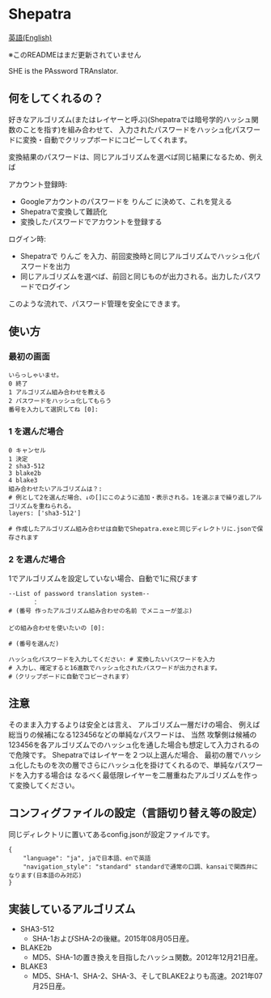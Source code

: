 # Shepatra

[英語(English)](./README.md)

※このREADMEはまだ更新されていません

SHE is the PAssword TRAnslator.

## 何をしてくれるの？

好きなアルゴリズム(またはレイヤーと呼ぶ)(Shepatraでは暗号学的ハッシュ関数のことを指す)を組み合わせて、
入力されたパスワードをハッシュ化パスワードに変換・自動でクリップボードにコピーしてくれます。

変換結果のパスワードは、同じアルゴリズムを選べば同じ結果になるため、例えば

アカウント登録時:

- Googleアカウントのパスワードを りんご に決めて、これを覚える
- Shepatraで変換して難読化
- 変換したパスワードでアカウントを登録する

ログイン時:

- Shepatraで りんご を入力、前回変換時と同じアルゴリズムでハッシュ化パスワードを出力
- 同じアルゴリズムを選べば、前回と同じものが出力される。出力したパスワードでログイン

このような流れで、パスワード管理を安全にできます。

## 使い方

### 最初の画面

```:
いらっしゃいませ。
0 終了
1 アルゴリズム組み合わせを教える
2 パスワードをハッシュ化してもらう
番号を入力して選択してね [0]:
```

### 1 を選んだ場合

```:
0 キャンセル
1 決定
2 sha3-512
3 blake2b
4 blake3
組み合わせたいアルゴリズムは？:
# 例として2を選んだ場合、↓の[]にこのように追加・表示される。1を選ぶまで繰り返しアルゴリズムを重ねられる。
layers: ['sha3-512']

# 作成したアルゴリズム組み合わせは自動でShepatra.exeと同じディレクトリに.jsonで保存されます
```

### 2 を選んだ場合

1でアルゴリズムを設定していない場合、自動で1に飛びます

```:
--List of password translation system--
　　　　：
# (番号 作ったアルゴリズム組み合わせの名前 でメニューが並ぶ)
　
どの組み合わせを使いたいの [0]:

# (番号を選んだ)

ハッシュ化パスワードを入力してください: # 変換したいパスワードを入力
# 入力し、確定すると16進数でハッシュ化されたパスワードが出力されます。
#（クリップボードに自動でコピーされます）
```

## 注意

そのまま入力するよりは安全とは言え、
アルゴリズム一層だけの場合、
例えば総当りの候補になる123456などの単純なパスワードは、
当然 攻撃側は候補の123456を各アルゴリズムでのハッシュ化を通した場合も想定して入力されるので危険です。
Shepatraではレイヤーを２つ以上選んだ場合、
最初の層でハッシュ化したものを次の層でさらにハッシュ化を掛けてくれるので、単純なパスワードを入力する場合は
なるべく最低限レイヤーを二層重ねたアルゴリズムを作って変換してください。

## コンフィグファイルの設定（言語切り替え等の設定）

同じディレクトリに置いてあるconfig.jsonが設定ファイルです。

```:
{
    "language": "ja", jaで日本語、enで英語
    "navigation_style": "standard" standardで通常の口調、kansaiで関西弁になります(日本語のみ対応)
}
```

## 実装しているアルゴリズム

- SHA3-512
  - SHA-1およびSHA-2の後継。2015年08月05日産。
- BLAKE2b
  - MD5、SHA-1の置き換えを目指したハッシュ関数。2012年12月21日産。
- BLAKE3
  - MD5、SHA-1、SHA-2、SHA-3、そしてBLAKE2よりも高速。2021年07月25日産。
